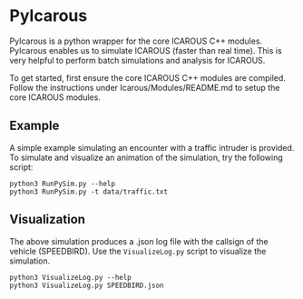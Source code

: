 # PyIcarous

PyIcarous is a python wrapper for the core ICAROUS C++ modules. 
PyIcarous enables us to simulate ICAROUS (faster than real time).
This is very helpful to perform batch simulations and analysis for ICAROUS.

To get started, first ensure the core ICAROUS C++ modules are compiled. 
Follow the instructions under Icarous/Modules/README.md to setup the core ICAROUS modules.

## Example
A simple example simulating an encounter with a traffic intruder is provided. To simulate
and visualize an animation of the simulation, try the following script:

```
python3 RunPySim.py --help
python3 RunPySim.py -t data/traffic.txt

```

## Visualization
The above simulation produces a .json log file with the callsign of the vehicle (SPEEDBIRD). 
Use the `VisualizeLog.py` script to visualize the simulation.
```
python3 VisualizeLog.py --help
python3 VisualizeLog.py SPEEDBIRD.json
```
